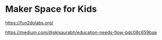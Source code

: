 # Maker Space for Kids 

https://fun2dolabs.org/ 

https://medium.com/@skjsaurabh/education-needs-flow-bdc08c659baa

